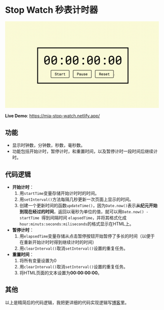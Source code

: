# Stop Watch 秒表计时器
![](stop-watch.png)

**Live Demo**: https://mia-stop-watch.netlify.app/ 

## 功能
- 显示时钟数，分钟数，秒数，毫秒数。
- 功能包括开始计时，暂停计时，和重置时间，以及暂停计时一段时间后继续计时。

## 代码逻辑
- **开始计时**：
    1. 用`startTime`变量存储开始计时时的时间。
    2. 用`setInterval()`方法每隔几秒更新一次页面上显示的时间。
    4. 创建一个更新时间的函数`updateTime()`，因为`Date.now()`表示**从纪元开始到现在经过的时间**，返回以毫秒为单位的值，就可以用`Date.now() - startTime `得到间隔时间 `elapsedTime`，并将其格式化成`hour:minuts:seconds:miliseconds`的格式显示在HTML上。
- **暂停计时**：
    1. 用`elapsedTime`变量存储从点击暂停按钮开始暂停了多长的时间（以便于在重新开始计时时得到继续计时的时间）
    2. 用`clearInterval()`取消`setInterval()`设置的重复任务。
- **重置时间**：
    1. 将所有变量设置为0
    2. 用`clearInterval()`取消`setInterval()`设置的重复任务。
    3. 将HTML页面的文本设置为**00:00:00:00**。

## 其他
以上是精简后的代码逻辑，我把更详细的代码实现逻辑写[博客](https://cuttontail.blog/project/stop-watch/)里。